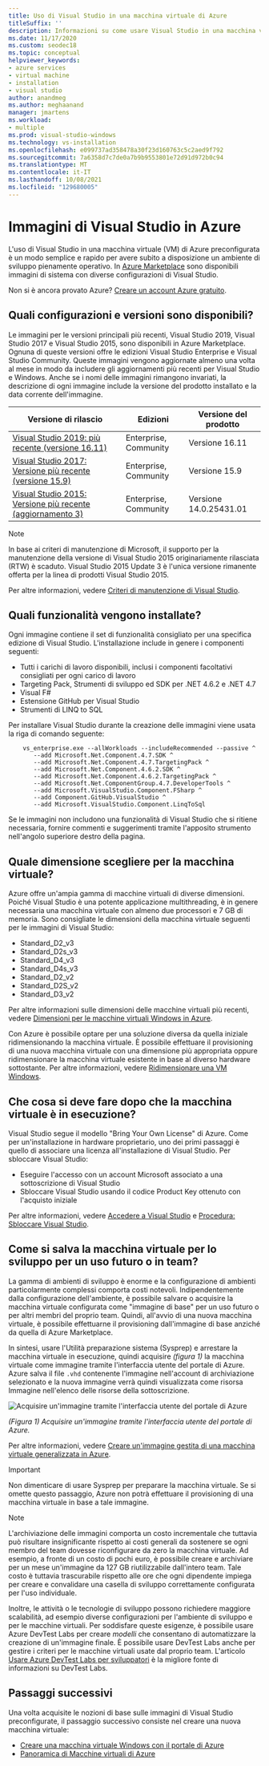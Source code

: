 ```yaml
---
title: Uso di Visual Studio in una macchina virtuale di Azure
titleSuffix: ''
description: Informazioni su come usare Visual Studio in una macchina virtuale di Azure
ms.date: 11/17/2020
ms.custom: seodec18
ms.topic: conceptual
helpviewer_keywords:
- azure services
- virtual machine
- installation
- visual studio
author: anandmeg
ms.author: meghaanand
manager: jmartens
ms.workload:
- multiple
ms.prod: visual-studio-windows
ms.technology: vs-installation
ms.openlocfilehash: e099737ad358478a30f23d160763c5c2aed9f792
ms.sourcegitcommit: 7a6358d7c7de0a7b9b9553801e72d91d972b0c94
ms.translationtype: MT
ms.contentlocale: it-IT
ms.lasthandoff: 10/08/2021
ms.locfileid: "129680005"
---
```

# <a name="visual-studio-images-on-azure"></a>Immagini di Visual Studio in Azure

L'uso di Visual Studio in una macchina virtuale (VM) di Azure preconfigurata è un modo semplice e rapido per avere subito a disposizione un ambiente di sviluppo pienamente operativo. In [Azure Marketplace](https://azuremarketplace.microsoft.com/marketplace/apps/category/compute?filters=virtual-machine-images%3Bmicrosoft%3Bwindows&page=1&subcategories=application-infrastructure) sono disponibili immagini di sistema con diverse configurazioni di Visual Studio.

Non si è ancora provato Azure? [Creare un account Azure gratuito](https://azure.microsoft.com/free).

## <a name="what-configurations-and-versions-are-available"></a>Quali configurazioni e versioni sono disponibili?

Le immagini per le versioni principali più recenti, Visual Studio 2019, Visual Studio 2017 e Visual Studio 2015, sono disponibili in Azure Marketplace.  Ognuna di queste versioni offre le edizioni Visual Studio Enterprise e Visual Studio Community.  Queste immagini vengono aggiornate almeno una volta al mese in modo da includere gli aggiornamenti più recenti per Visual Studio e Windows.  Anche se i nomi delle immagini rimangono invariati, la descrizione di ogni immagine include la versione del prodotto installato e la data corrente dell'immagine.

| Versione di rilascio                                                                                                                                                | Edizioni              | Versione del prodotto       |
|----------------------------------------------------------------------------------------------------------------------------------------------------------------|-----------------------|-----------------------|
| [Visual Studio 2019: più recente (versione 16.11)](https://azuremarketplace.microsoft.com/marketplace/apps/microsoftvisualstudio.visualstudio2019latest?tab=Overview) | Enterprise, Community | Versione 16.11        |
| [Visual Studio 2017: Versione più recente (versione 15.9)](https://azuremarketplace.microsoft.com/marketplace/apps/microsoftvisualstudio.visualstudio?tab=Overview)           | Enterprise, Community | Versione 15.9      |
| [Visual Studio 2015: Versione più recente (aggiornamento 3)](https://azuremarketplace.microsoft.com/marketplace/apps/microsoftvisualstudio.visualstudio?tab=Overview)               | Enterprise, Community | Versione 14.0.25431.01 |

> [!NOTE]
> In base ai criteri di manutenzione di Microsoft, il supporto per la manutenzione della versione di Visual Studio 2015 originariamente rilasciata (RTW) è scaduto. Visual Studio 2015 Update 3 è l'unica versione rimanente offerta per la linea di prodotti Visual Studio 2015.

Per altre informazioni, vedere [Criteri di manutenzione di Visual Studio](/visualstudio/productinfo/vs-servicing-vs).

## <a name="what-features-are-installed"></a>Quali funzionalità vengono installate?

Ogni immagine contiene il set di funzionalità consigliato per una specifica edizione di Visual Studio. L'installazione include in genere i componenti seguenti:

* Tutti i carichi di lavoro disponibili, inclusi i componenti facoltativi consigliati per ogni carico di lavoro
* Targeting Pack, Strumenti di sviluppo ed SDK per .NET 4.6.2 e .NET 4.7
* Visual F#
* Estensione GitHub per Visual Studio
* Strumenti di LINQ to SQL

Per installare Visual Studio durante la creazione delle immagini viene usata la riga di comando seguente:

```shell
    vs_enterprise.exe --allWorkloads --includeRecommended --passive ^
       --add Microsoft.Net.Component.4.7.SDK ^
       --add Microsoft.Net.Component.4.7.TargetingPack ^
       --add Microsoft.Net.Component.4.6.2.SDK ^
       --add Microsoft.Net.Component.4.6.2.TargetingPack ^
       --add Microsoft.Net.ComponentGroup.4.7.DeveloperTools ^
       --add Microsoft.VisualStudio.Component.FSharp ^
       --add Component.GitHub.VisualStudio ^
       --add Microsoft.VisualStudio.Component.LinqToSql
```

Se le immagini non includono una funzionalità di Visual Studio che si ritiene necessaria, fornire commenti e suggerimenti tramite l'apposito strumento nell'angolo superiore destro della pagina.

## <a name="what-size-vm-should-i-choose"></a>Quale dimensione scegliere per la macchina virtuale?

Azure offre un'ampia gamma di macchine virtuali di diverse dimensioni. Poiché Visual Studio è una potente applicazione multithreading, è in genere necessaria una macchina virtuale con almeno due processori e 7 GB di memoria. Sono consigliate le dimensioni della macchina virtuale seguenti per le immagini di Visual Studio:

* Standard_D2_v3
* Standard_D2s_v3
* Standard_D4_v3
* Standard_D4s_v3
* Standard_D2_v2
* Standard_D2S_v2
* Standard_D3_v2

Per altre informazioni sulle dimensioni delle macchine virtuali più recenti, vedere [Dimensioni per le macchine virtuali Windows in Azure](/azure/virtual-machines/windows/sizes).

Con Azure è possibile optare per una soluzione diversa da quella iniziale ridimensionando la macchina virtuale. È possibile effettuare il provisioning di una nuova macchina virtuale con una dimensione più appropriata oppure ridimensionare la macchina virtuale esistente in base al diverso hardware sottostante. Per altre informazioni, vedere [Ridimensionare una VM Windows](/azure/virtual-machines/windows/resize-vm).

## <a name="after-the-vm-is-running-whats-next"></a>Che cosa si deve fare dopo che la macchina virtuale è in esecuzione?

Visual Studio segue il modello "Bring Your Own License" di Azure. Come per un'installazione in hardware proprietario, uno dei primi passaggi è quello di associare una licenza all'installazione di Visual Studio. Per sbloccare Visual Studio:

* Eseguire l'accesso con un account Microsoft associato a una sottoscrizione di Visual Studio
* Sbloccare Visual Studio usando il codice Product Key ottenuto con l'acquisto iniziale

Per altre informazioni, vedere [Accedere a Visual Studio](../ide/signing-in-to-visual-studio.md) e [Procedura: Sbloccare Visual Studio](../ide/how-to-unlock-visual-studio.md).

## <a name="how-do-i-save-the-development-vm-for-future-or-team-use"></a>Come si salva la macchina virtuale per lo sviluppo per un uso futuro o in team?

La gamma di ambienti di sviluppo è enorme e la configurazione di ambienti particolarmente complessi comporta costi notevoli. Indipendentemente dalla configurazione dell'ambiente, è possibile salvare o acquisire la macchina virtuale configurata come "immagine di base" per un uso futuro o per altri membri del proprio team. Quindi, all'avvio di una nuova macchina virtuale, è possibile effettuarne il provisioning dall'immagine di base anziché da quella di Azure Marketplace.

In sintesi, usare l'Utilità preparazione sistema (Sysprep) e arrestare la macchina virtuale in esecuzione, quindi acquisire *(figura 1)* la macchina virtuale come immagine tramite l'interfaccia utente del portale di Azure. Azure salva il file `.vhd` contenente l'immagine nell'account di archiviazione selezionato e la nuova immagine verrà quindi visualizzata come risorsa Immagine nell'elenco delle risorse della sottoscrizione.

![Acquisire un'immagine tramite l'interfaccia utente del portale di Azure](media/capture-vm.png)

*(Figura 1) Acquisire un'immagine tramite l'interfaccia utente del portale di Azure.*

Per altre informazioni, vedere [Creare un'immagine gestita di una macchina virtuale generalizzata in Azure](/azure/virtual-machines/windows/capture-image-resource).

> [!IMPORTANT]
> Non dimenticare di usare Sysprep per preparare la macchina virtuale. Se si omette questo passaggio, Azure non potrà effettuare il provisioning di una macchina virtuale in base a tale immagine.

> [!NOTE]
> L'archiviazione delle immagini comporta un costo incrementale che tuttavia può risultare insignificante rispetto ai costi generali da sostenere se ogni membro del team dovesse riconfigurare da zero la macchina virtuale. Ad esempio, a fronte di un costo di pochi euro, è possibile creare e archiviare per un mese un'immagine da 127 GB riutilizzabile dall'intero team. Tale costo è tuttavia trascurabile rispetto alle ore che ogni dipendente impiega per creare e convalidare una casella di sviluppo correttamente configurata per l'uso individuale.

Inoltre, le attività o le tecnologie di sviluppo possono richiedere maggiore scalabilità, ad esempio diverse configurazioni per l'ambiente di sviluppo e per le macchine virtuali. Per soddisfare queste esigenze, è possibile usare Azure DevTest Labs per creare _modelli_ che consentano di automatizzare la creazione di un'immagine finale. È possibile usare DevTest Labs anche per gestire i criteri per le macchine virtuali usate dal proprio team. L'articolo [Usare Azure DevTest Labs per sviluppatori](/azure/devtest-labs/devtest-lab-developer-lab) è la migliore fonte di informazioni su DevTest Labs.

## <a name="next-steps"></a>Passaggi successivi

Una volta acquisite le nozioni di base sulle immagini di Visual Studio preconfigurate, il passaggio successivo consiste nel creare una nuova macchina virtuale:

* [Creare una macchina virtuale Windows con il portale di Azure](/azure/virtual-machines/windows/quick-create-portal)
* [Panoramica di Macchine virtuali di Azure](/azure/virtual-machines/windows/overview)

